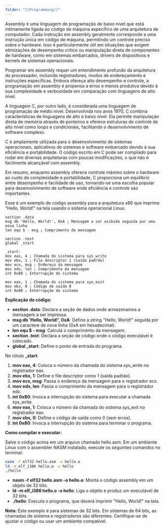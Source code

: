 ```yaml
---
folder: "[[Programming]]"
---
```

Assembly é uma linguagem de programação de baixo nível que está intimamente ligada ao código de máquina específico de uma arquitetura de computador. Cada instrução em assembly geralmente corresponde a uma instrução única em código de máquina, permitindo um controle preciso sobre o hardware. Isso é particularmente útil em situações que exigem otimizações de desempenho crítico ou manipulação direta de componentes de hardware, como em sistemas embarcados, drivers de dispositivos e kernels de sistemas operacionais.



Programar em assembly requer um entendimento profundo da arquitetura do processador, incluindo registradores, modos de endereçamento e instruções específicas. Embora ofereça alto desempenho e controle, a programação em assembly é propensa a erros e menos produtiva devido à sua complexidade e verbosidade em comparação com linguagens de alto nível.



A linguagem C, por outro lado, é considerada uma linguagem de programação de médio nível. Desenvolvida nos anos 1970, C combina características de linguagens de alto e baixo nível. Ela permite manipulação direta de memória através de ponteiros e oferece estruturas de controle de alto nível como loops e condicionais, facilitando o desenvolvimento de software complexo.



C é amplamente utilizada para o desenvolvimento de sistemas operacionais, aplicativos de sistemas e software embarcado devido à sua eficiência e portabilidade. O código escrito em C pode ser compilado para rodar em diversas arquiteturas com poucas modificações, o que não é facilmente alcançável com assembly.



Em resumo, enquanto assembly oferece controle máximo sobre o hardware ao custo de complexidade e portabilidade, C proporciona um equilíbrio entre desempenho e facilidade de uso, tornando-se uma escolha popular para desenvolvimento de software onde eficiência e controle são importantes.







Esse é um exemplo de código assembly para a arquitetura x86 que imprime "Hello, World!" na tela usando o sistema operacional Linux:

```
section .data
msg db 'Hello, World!', 0xA ; Mensagem a ser exibida seguida por uma nova linha
len equ $ - msg ; Comprimento da mensagem

section .text
global _start

_start:
mov eax, 4 ; Chamada do sistema para sys_write
mov ebx, 1 ; File descriptor 1 (saída padrão)
mov ecx, msg ; Endereço da mensagem
mov edx, len ; Comprimento da mensagem
int 0x80 ; Interrupção do sistema

mov eax, 1 ; Chamada do sistema para sys_exit
mov ebx, 0 ; Código de saída 0
int 0x80 ; Interrupção do sistema
```

**Explicação do código:**

- **section .data**: Declara a seção de dados onde armazenamos a mensagem a ser impressa.
- **msg db 'Hello, World!', 0xA**: Define a string "Hello, World!" seguida por um caractere de nova linha (0xA em hexadecimal).
- **len equ $ - msg**: Calcula o comprimento da mensagem.
- **section .text**: Declara a seção de código onde o código executável é colocado.
- **global \_start**: Define o ponto de entrada do programa.

No rótulo **\_start**:

1. **mov eax, 4**: Coloca o número da chamada do sistema sys\_write no registrador eax.
2. **mov ebx, 1**: Define o file descriptor como 1 (saída padrão).
3. **mov ecx, msg**: Passa o endereço da mensagem para o registrador ecx.
4. **mov edx, len**: Passa o comprimento da mensagem para o registrador edx.
5. **int 0x80**: Invoca a interrupção do sistema para executar a chamada sys\_write.
6. **mov eax, 1**: Coloca o número da chamada do sistema sys\_exit no registrador eax.
7. **mov ebx, 0**: Define o código de saída como 0 (sem erros).
8. **int 0x80**: Invoca a interrupção do sistema para terminar o programa.

**Como compilar e executar:**

Salve o código acima em um arquivo chamado hello.asm. Em um ambiente Linux com o assembler NASM instalado, execute os seguintes comandos no terminal:

```bash
nasm -f elf32 hello.asm -o hello.o
ld -m elf_i386 hello.o -o hello
./hello
```

- **nasm -f elf32 hello.asm -o hello.o**: Monta o código assembly em um objeto de 32 bits.
- **ld -m elf\_i386 hello.o -o hello**: Liga o objeto e produz um executável de 32 bits.
- **./hello**: Executa o programa, que deverá imprimir "Hello, World!" na tela.

**Nota:** Este exemplo é para sistemas de 32 bits. Em sistemas de 64 bits, as chamadas de sistema e registradores são diferentes. Certifique-se de ajustar o código ou usar um ambiente compatível.

